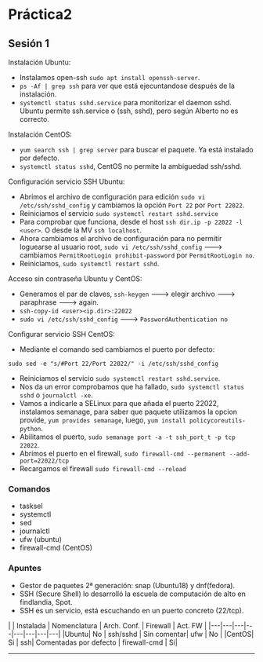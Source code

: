 # Práctica2

## Sesión 1

Instalación Ubuntu:
- Instalamos open-ssh `sudo apt install openssh-server`.
- `ps -Af | grep ssh` para ver que está ejecuntandose después de la instalación.
- `systemctl status sshd.service` para monitorizar el daemon sshd. Ubuntu permite ssh.service o (ssh, sshd), pero según Alberto no es correcto.

Instalación CentOS:
- `yum search ssh | grep server` para buscar el paquete. Ya está instalado por defecto.
- `systemctl status sshd`, CentOS no permite la ambiguedad ssh/sshd.

Configuración servicio SSH Ubuntu:
- Abrimos el archivo de configuración para edición `sudo vi /etc/ssh/sshd_config` y cambiamos la opción `Port 22` por `Port 22022`.
- Reiniciamos el servicio `sudo systemctl restart sshd.service`
- Para comprobar que funciona, desde el host `ssh dir.ip -p 22022 -l <user>`. O desde la MV `ssh localhost`.
- Ahora cambiamos el archivo de configuración para no permitir loguearse al usuario root, `sudo vi /etc/ssh/sshd_config` ---> cambiamos `PermitRootLogin prohibit-password` por `PermitRootLogin no`.
- Reiniciamos, `sudo systemctl restart sshd`.

Acceso sin contraseña Ubuntu y CentOS:
- Generamos el par de claves, `ssh-keygen` ---> elegir archivo ---> paraphrase ---> again.
- `ssh-copy-id <user><ip.dir>:22022`
- `sudo vi /etc/ssh/sshd_config` ---> `PasswordAuthentication no`

Configurar servicio SSH CentOS:
- Mediante el comando sed cambiamos el puerto por defecto:
```
sudo sed -e "s/#Port 22/Port 22022/" -i /etc/ssh/sshd_config
```
- Reiniciamos el servicio `sudo systemctl restart sshd.service`.
- Nos da un error comprobamos que ha fallado, `sudo systemctl status sshd` o `journalctl -xe`.
- Vamos a indicarle a SELinux para que añada el puerto 22022, instalamos semanage, para saber que paquete utilizamos la opcion provide, `yum provides semanage`, luego, `yum install policycoreutils-python`.
- Abilitamos el puerto, `sudo semanage port -a -t ssh_port_t -p tcp 22022`.
- Abrimos el puerto en el firewall, `sudo firewall-cmd --permanent --add-port=22022/tcp`
- Recargamos el firewall `sudo firewall-cmd --reload`


### Comandos
- tasksel
- systemctl
- sed
- journalctl
- ufw (ubuntu)
- firewall-cmd (CentOS)

### Apuntes
- Gestor de paquetes 2ª generación: snap (Ubuntu18) y dnf(fedora).
- SSH (Secure Shell) lo desarrolló la escuela de computación de alto en findlandia, Spot.
- SSH es un servicio, está escuchando en un puerto concreto (22/tcp).

|   |  Instalada |  Nomenclatura | Arch. Conf. | Firewall | Act. FW |
|---|---|---|---|---|---|---|---|
|Ubuntu| No  |  ssh/sshd | Sin comentar| ufw | No |
|CentOS|  Si |   ssh| Comentadas por defecto | firewall-cmd | Si|

------------------------
